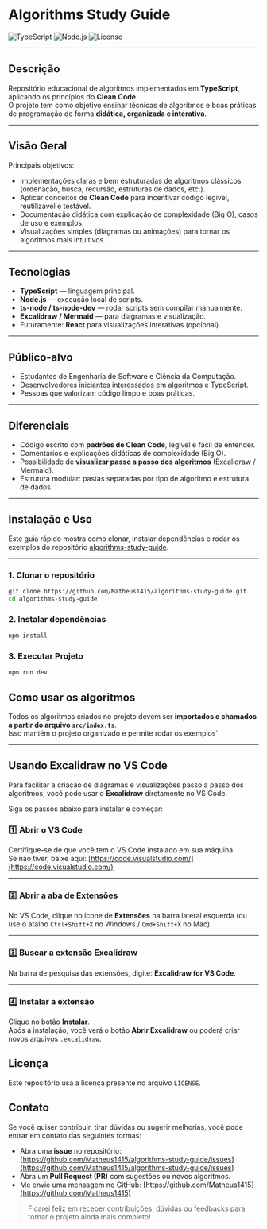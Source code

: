 # Algorithms Study Guide

![TypeScript](https://img.shields.io/badge/TypeScript-3178C6?style=for-the-badge&logo=typescript&logoColor=white)
![Node.js](https://img.shields.io/badge/Node.js-339933?style=for-the-badge&logo=node.js&logoColor=white)
![License](https://img.shields.io/badge/License-MIT-green?style=for-the-badge)

---

## Descrição
Repositório educacional de algoritmos implementados em **TypeScript**, aplicando os princípios do **Clean Code**.  
O projeto tem como objetivo ensinar técnicas de algoritmos e boas práticas de programação de forma **didática, organizada e interativa**.

---

## Visão Geral
Principais objetivos:

- Implementações claras e bem estruturadas de algoritmos clássicos (ordenação, busca, recursão, estruturas de dados, etc.).
- Aplicar conceitos de **Clean Code** para incentivar código legível, reutilizável e testável.
- Documentação didática com explicação de complexidade (Big O), casos de uso e exemplos.
- Visualizações simples (diagramas ou animações) para tornar os algoritmos mais intuitivos.

---

## Tecnologias
- **TypeScript** — linguagem principal.  
- **Node.js** — execução local de scripts.  
- **ts-node / ts-node-dev** — rodar scripts sem compilar manualmente.  
- **Excalidraw / Mermaid** — para diagramas e visualização.  
- Futuramente: **React** para visualizações interativas (opcional).

---

## Público-alvo
- Estudantes de Engenharia de Software e Ciência da Computação.  
- Desenvolvedores iniciantes interessados em algoritmos e TypeScript.  
- Pessoas que valorizam código limpo e boas práticas.

---

## Diferenciais
- Código escrito com **padrões de Clean Code**, legível e fácil de entender.  
- Comentários e explicações didáticas de complexidade (Big O).  
- Possibilidade de **visualizar passo a passo dos algoritmos** (Excalidraw / Mermaid).  
- Estrutura modular: pastas separadas por tipo de algoritmo e estrutura de dados.

---

## Instalação e Uso

Este guia rápido mostra como clonar, instalar dependências e rodar os exemplos do repositório [algorithms-study-guide](https://github.com/Matheus1415/algorithms-study-guide).

---

### 1. Clonar o repositório

```bash
git clone https://github.com/Matheus1415/algorithms-study-guide.git
cd algorithms-study-guide
```

### 2. Instalar dependências

```bash
npm install
```

### 3. Executar Projeto

```bash
npm run dev
```

## Como usar os algoritmos

Todos os algoritmos criados no projeto devem ser **importados e chamados a partir do arquivo `src/index.ts`**.  
Isso mantém o projeto organizado e permite rodar os exemplos`.

---

## Usando Excalidraw no VS Code

Para facilitar a criação de diagramas e visualizações passo a passo dos algoritmos, você pode usar o **Excalidraw** diretamente no VS Code.  

Siga os passos abaixo para instalar e começar:

### 1️⃣ Abrir o VS Code

Certifique-se de que você tem o VS Code instalado em sua máquina.  
Se não tiver, baixe aqui: [https://code.visualstudio.com/](https://code.visualstudio.com/)

---

### 2️⃣ Abrir a aba de Extensões

No VS Code, clique no ícone de **Extensões** na barra lateral esquerda (ou use o atalho `Ctrl+Shift+X` no Windows / `Cmd+Shift+X` no Mac).

---

### 3️⃣ Buscar a extensão Excalidraw

Na barra de pesquisa das extensões, digite: **Excalidraw for VS Code**.

---

### 4️⃣ Instalar a extensão

Clique no botão **Instalar**.  
Após a instalação, você verá o botão **Abrir Excalidraw** ou poderá criar novos arquivos `.excalidraw`.

Licença
-------

Este repositório usa a licença presente no arquivo `LICENSE`.

## Contato

Se você quiser contribuir, tirar dúvidas ou sugerir melhorias, você pode entrar em contato das seguintes formas:

- Abra uma **issue** no repositório: [https://github.com/Matheus1415/algorithms-study-guide/issues](https://github.com/Matheus1415/algorithms-study-guide/issues)  
- Abra um **Pull Request (PR)** com sugestões ou novos algoritmos.  
- Me envie uma mensagem no GitHub: [https://github.com/Matheus1415](https://github.com/Matheus1415)  

> Ficarei feliz em receber contribuições, dúvidas ou feedbacks para tornar o projeto ainda mais completo!

